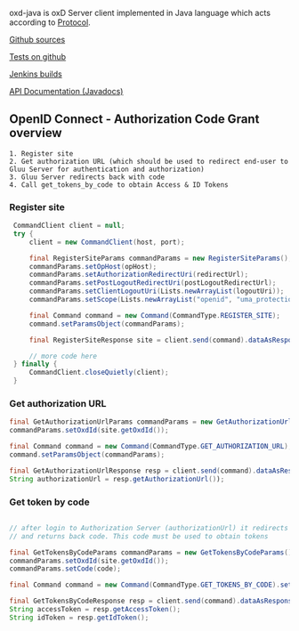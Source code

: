 
oxd-java is oxD Server client implemented in Java language which acts according to [Protocol](../.././oxdserver/index.md).

[Github sources](https://github.com/GluuFederation/oxd-java)

[Tests on github](https://github.com/GluuFederation/oxd-java/blob/master/src/test/java/org/xdi/oxd/client)

[Jenkins builds](https://ox.gluu.org/jenkins/job/oxd-java/)

[API Documentation (Javadocs)](https://oxd.gluu.org/api-docs/oxd-java/2.4.4)

## OpenID Connect - Authorization Code Grant overview

```
1. Register site
2. Get authorization URL (which should be used to redirect end-user to Gluu Server for authentication and authorization)
3. Gluu Server redirects back with code
4. Call get_tokens_by_code to obtain Access & ID Tokens
```

### Register site
```java
 CommandClient client = null;
 try {
     client = new CommandClient(host, port);

     final RegisterSiteParams commandParams = new RegisterSiteParams();
     commandParams.setOpHost(opHost);
     commandParams.setAuthorizationRedirectUri(redirectUrl);
     commandParams.setPostLogoutRedirectUri(postLogoutRedirectUrl);
     commandParams.setClientLogoutUri(Lists.newArrayList(logoutUri));
     commandParams.setScope(Lists.newArrayList("openid", "uma_protection", "uma_authorization"));

     final Command command = new Command(CommandType.REGISTER_SITE);
     command.setParamsObject(commandParams);

     final RegisterSiteResponse site = client.send(command).dataAsResponse(RegisterSiteResponse.class);

     // more code here
 } finally {
     CommandClient.closeQuietly(client);
 }
```

### Get authorization URL
```java
final GetAuthorizationUrlParams commandParams = new GetAuthorizationUrlParams();
commandParams.setOxdId(site.getOxdId());

final Command command = new Command(CommandType.GET_AUTHORIZATION_URL);
command.setParamsObject(commandParams);

final GetAuthorizationUrlResponse resp = client.send(command).dataAsResponse(GetAuthorizationUrlResponse.class);
String authorizationUrl = resp.getAuthorizationUrl());
```

### Get token by code
```java

// after login to Authorization Server (authorizationUrl) it redirects back to redirect_uri (registered by register_site command)
// and returns back code. This code must be used to obtain tokens

final GetTokensByCodeParams commandParams = new GetTokensByCodeParams();
commandParams.setOxdId(site.getOxdId());
commandParams.setCode(code);

final Command command = new Command(CommandType.GET_TOKENS_BY_CODE).setParamsObject(commandParams);

final GetTokensByCodeResponse resp = client.send(command).dataAsResponse(GetTokensByCodeResponse.class);
String accessToken = resp.getAccessToken();
String idToken = resp.getIdToken();

```